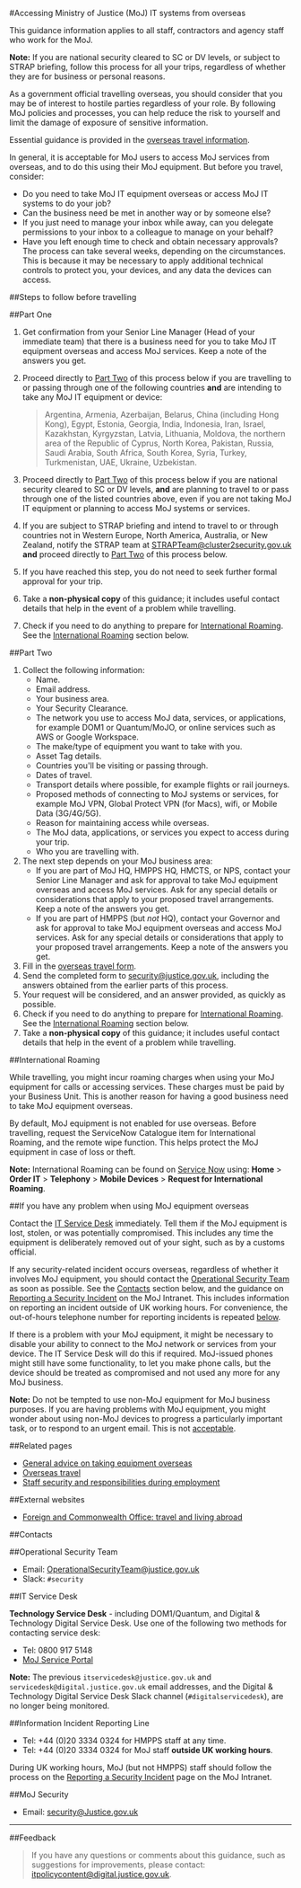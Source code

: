 #Accessing Ministry of Justice (MoJ) IT systems from overseas

This guidance information applies to all staff, contractors and agency staff who work for the MoJ.

**Note:** If you are national security cleared to SC or DV levels, or subject to STRAP briefing, follow this process for all your trips, regardless of whether they are for business or personal reasons.

As a government official travelling overseas, you should consider that you may be of interest to hostile parties regardless of your role. By following MoJ policies and processes, you can help reduce the risk to yourself and limit the damage of exposure of sensitive information.

Essential guidance is provided in the [overseas travel information](overseas-travel.md).

In general, it is acceptable for MoJ users to access MoJ services from overseas, and to do this using their MoJ equipment. But before you travel, consider:

* Do you need to take MoJ IT equipment overseas or access MoJ IT systems to do your job?
* Can the business need be met in another way or by someone else?
* If you just need to manage your inbox while away, can you delegate permissions to your inbox to a colleague to manage on your behalf?
* Have you left enough time to check and obtain necessary approvals? The process can take several weeks, depending on the circumstances. This is because it may be necessary to apply additional technical controls to protect you, your devices, and any data the devices can access.

##Steps to follow before travelling

##Part One

1.  Get confirmation from your Senior Line Manager (Head of your immediate team) that there is a business need for you to take MoJ IT equipment overseas and access MoJ services. Keep a note of the answers you get.
2.  Proceed directly to [Part Two](#part-two) of this process below if you are travelling to or passing through one of the following countries **and** are intending to take any MoJ IT equipment or device:

    > Argentina, Armenia, Azerbaijan, Belarus, China (including Hong Kong), Egypt, Estonia, Georgia, India, Indonesia, Iran, Israel, Kazakhstan, Kyrgyzstan, Latvia, Lithuania, Moldova, the northern area of the Republic of Cyprus, North Korea, Pakistan, Russia, Saudi Arabia, South Africa, South Korea, Syria, Turkey, Turkmenistan, UAE, Ukraine, Uzbekistan.

3.  Proceed directly to [Part Two](#part-two) of this process below if you are national security cleared to SC or DV levels, **and** are planning to travel to or pass through one of the listed countries above, even if you are not taking MoJ IT equipment or planning to access MoJ systems or services.
4.  If you are subject to STRAP briefing and intend to travel to or through countries not in Western Europe, North America, Australia, or New Zealand, notify the STRAP team at [STRAPTeam@cluster2security.gov.uk](mailto:STRAPTeam@cluster2security.gov.uk) **and** proceed directly to [Part Two](#part-two) of this process below.
5.  If you have reached this step, you do not need to seek further formal approval for your trip.
6.  Take a **non-physical copy** of this guidance; it includes useful contact details that help in the event of a problem while travelling.
7.  Check if you need to do anything to prepare for [International Roaming](#international-roaming). See the [International Roaming](#international-roaming) section below.

##Part Two

1.  Collect the following information:
    * Name.
    * Email address.
    * Your business area.
    * Your Security Clearance.
    * The network you use to access MoJ data, services, or applications, for example DOM1 or Quantum/MoJO, or online services such as AWS or Google Workspace.
    * The make/type of equipment you want to take with you.
    * Asset Tag details.
    * Countries you'll be visiting or passing through.
    * Dates of travel.
    * Transport details where possible, for example flights or rail journeys.
    * Proposed methods of connecting to MoJ systems or services, for example MoJ VPN, Global Protect VPN (for Macs), wifi, or Mobile Data (3G/4G/5G).
    * Reason for maintaining access while overseas.
    * The MoJ data, applications, or services you expect to access during your trip.
    * Who you are travelling with.
2.  The next step depends on your MoJ business area:
    * If you are part of MoJ HQ, HMPPS HQ, HMCTS, or NPS, contact your Senior Line Manager and ask for approval to take MoJ equipment overseas and access MoJ services. Ask for any special details or considerations that apply to your proposed travel arrangements. Keep a note of the answers you get.
    * If you are part of HMPPS (but *not* HQ), contact your Governor and ask for approval to take MoJ equipment overseas and access MoJ services. Ask for any special details or considerations that apply to your proposed travel arrangements. Keep a note of the answers you get.
3.  Fill in the [overseas travel form](/gs/overseas-travel-form.docx).
4.  Send the completed form to [security@justice.gov.uk](mailto:security@justice.gov.uk), including the answers obtained from the earlier parts of this process.
5.  Your request will be considered, and an answer provided, as quickly as possible.
6.  Check if you need to do anything to prepare for [International Roaming](#international-roaming). See the [International Roaming](#international-roaming) section below.
7.  Take a **non-physical copy** of this guidance; it includes useful contact details that help in the event of a problem while travelling.

##International Roaming

While travelling, you might incur roaming charges when using your MoJ equipment for calls or accessing services. These charges must be paid by your Business Unit. This is another reason for having a good business need to take MoJ equipment overseas.

By default, MoJ equipment is not enabled for use overseas. Before travelling, request the ServiceNow Catalogue item for International Roaming, and the remote wipe function. This helps protect the MoJ equipment in case of loss or theft.

**Note:** International Roaming can be found on [Service Now](https://mojprod.service-now.com/moj_sp/?id=home) using: **Home** > **Order IT** > **Telephony** > **Mobile Devices** > **Request for International Roaming**.

##If you have any problem when using MoJ equipment overseas

Contact the [IT Service Desk](#contacts) immediately. Tell them if the MoJ equipment is lost, stolen, or was potentially compromised. This includes any time the equipment is deliberately removed out of your sight, such as by a customs official.

If any security-related incident occurs overseas, regardless of whether it involves MoJ equipment, you should contact the [Operational Security Team](mailto:OperationalSecurityTeam@justice.gov.uk) as soon as possible. See the [Contacts](#contacts) section below, and the guidance on [Reporting a Security Incident](/guidance/security/report-a-security-incident/) on the MoJ Intranet. This includes information on reporting an incident outside of UK working hours. For convenience, the out-of-hours telephone number for reporting incidents is repeated [below](#information-incident-reporting-line).

If there is a problem with your MoJ equipment, it might be necessary to disable your ability to connect to the MoJ network or services from your device. The IT Service Desk will do this if required. MoJ-issued phones might still have some functionality, to let you make phone calls, but the device should be treated as compromised and not used any more for any MoJ business.

**Note:** Do not be tempted to use non-MoJ equipment for MoJ business purposes. If you are having problems with MoJ equipment, you might wonder about using non-MoJ devices to progress a particularly important task, or to respond to an urgent email. This is not [acceptable](acceptable-use.md).

##Related pages

* [General advice on taking equipment overseas](general-advice-on-taking-equipment-overseas.md)
* [Overseas travel](/guidance/security/travelling-abroad-business-or-personal/)
* [Staff security and responsibilities during employment](/guidance/security/staff-security-and-responsibilities/during-employment)

##External websites

* [Foreign and Commonwealth Office: travel and living abroad](https://www.gov.uk/browse/abroad)

##Contacts

##Operational Security Team

* Email: [OperationalSecurityTeam@justice.gov.uk](mailto:OperationalSecurityTeam@justice.gov.uk)
* Slack: `#security`

##IT Service Desk

**Technology Service Desk** - including DOM1/Quantum, and Digital & Technology Digital Service Desk. Use one of the following two methods for contacting service desk:

* Tel: 0800 917 5148
* [MoJ Service Portal](https://mojprod.service-now.com/moj_sp)

**Note:** The previous `itservicedesk@justice.gov.uk` and `servicedesk@digital.justice.gov.uk` email addresses, and the Digital & Technology Digital Service Desk Slack channel (`#digitalservicedesk`), are no longer being monitored.

##Information Incident Reporting Line

* Tel: +44 (0)20 3334 0324 for HMPPS staff at any time.
* Tel: +44 (0)20 3334 0324 for MoJ staff **outside UK working hours**.

During UK working hours, MoJ (but not HMPPS) staff should follow the process on the [Reporting a Security Incident](/guidance/security/report-a-security-incident/) page on the MoJ Intranet.

##MoJ Security

* Email: [security@Justice.gov.uk](mailto:security@Justice.gov.uk)

---

##Feedback

> If you have any questions or comments about this guidance, such as suggestions for improvements, please contact: [itpolicycontent@digital.justice.gov.uk](mailto:itpolicycontent@digital.justice.gov.uk).

